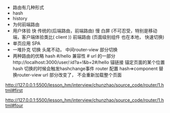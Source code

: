 - 路由有几种形式
 - hash
 - history
- 为何前端路由
 - 用户体验 快
  传统的(后端路由，前端路由) 慢 白屏 (不可忍受，特别是移动端，客户端体验类比(
    client
  ))
  前端路由 (页面级别组件 也在本地， 快速切换)
- 单页应用 SPA
 -  一堆扑克  切换 头尾不动， 中间router-view 部分切换
- 两种路由的优略
 hash #/hello 兼容性 # url 的一部分
 http://localhost:3000/user/:id?a=!&b=2#/hello 
 锚链接 锚定页面的某个位置
 hash 切换的时候会触发hashchange事件 router 配置
 hash=>component 替换router-view
 url 部分改变了， 不会重新加载整个页面

 http://127.0.0.1:5500/lesson_hm/interview/chunzhao/source_code/router/1.html#first

http://127.0.0.1:5500/lesson_hm/interview/chunzhao/source_code/router/1.html#four

